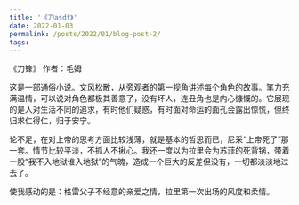 ```yaml
---
title: '《刀asdf》'
date: 2022-01-03
permalink: /posts/2022/01/blog-post-2/
tags:
---
```

《刀锋》 作者：毛姆

这是一部通俗小说。文风松散，从旁观者的第一视角讲述每个角色的故事。笔力充满温情，可以说对角色都极其善意了，没有坏人，连丑角也是内心慷慨的。它展现的是人对生活不同的追求，有时他们疑惑，有时面对命运的面孔会露出惊慌，但终归求仁得仁，归于安宁。

论不足，在对上帝的思考方面比较浅薄，就是基本的哲思而已，尼采“上帝死了”那一套。情节比较平淡，不抓人不揪心。我还一度以为拉里会为苏菲的死背锅，带着一股“我不入地狱谁入地狱”的气魄，造成一个巨大的反差但没有，一切都淡淡地过去了。

使我感动的是：格雷父子不经意的亲爱之情，拉里第一次出场的风度和柔情。
